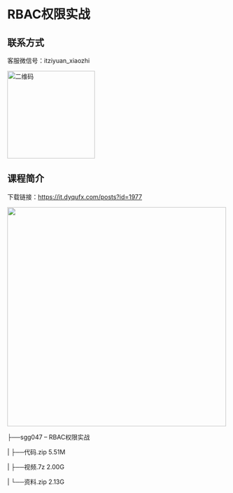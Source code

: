 # RBAC权限实战

## 联系方式

客服微信号：itziyuan_xiaozhi

<img src="https://ziyuanyun.oss-cn-guangzhou.aliyuncs.com/common/20240614073449/666b82192834a.jpg" width="200" height="200" alt="二维码">

## 课程简介

下载链接：https://it.dyqufx.com/posts?id=1977

<img src="https://ziyuanyun.oss-cn-guangzhou.aliyuncs.com/yun/20240515183618/664490228e476.jpg" width="500" alt="">

  ├──sgg047 &#8211; RBAC权限实战

 | ├──代码.zip 5.51M

 | ├──视频.7z 2.00G

 | └──资料.zip 2.13G

  